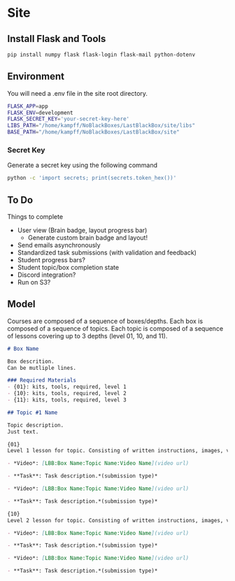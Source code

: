 # Site

## Install Flask and Tools

```bash
pip install numpy flask flask-login flask-mail python-dotenv 
```

## Environment

You will need a .env file in the site root directory.

```bash
FLASK_APP=app
FLASK_ENV=development
FLASK_SECRET_KEY='your-secret-key-here'
LIBS_PATH="/home/kampff/NoBlackBoxes/LastBlackBox/site/libs"
BASE_PATH="/home/kampff/NoBlackBoxes/LastBlackBox/site"
```

### Secret Key
Generate a secret key using the following command
```bash
python -c 'import secrets; print(secrets.token_hex())'
```

## To Do
Things to complete
- User view (Brain badge, layout progress bar)
  - Generate custom brain badge and layout!
- Send emails asynchronously
- Standardized task submissions (with validation and feedback)
- Student progress bars?
- Student topic/box completion state
- Discord integration?
- Run on S3?

## Model
Courses are composed of a sequence of boxes/depths. Each box is composed of a sequence of topics. Each topic is composed of a sequence of lessons covering up to 3 depths (level 01, 10, and 11).

```markdown
# Box Name

Box descrition.
Can be mutliple lines.

### Required Materials
- {01}: kits, tools, required, level 1
- {10}: kits, tools, required, level 2
- {11}: kits, tools, required, level 3

## Topic #1 Name

Topic description.
Just text.

{01}
Level 1 lesson for topic. Consisting of written instructions, images, videos, and tasks. Videos and tasks are defined in the following way.

- *Video*: [LBB:Box Name:Topic Name:Video Name](video url)

- **Task**: Task description.*(submission type)*

- *Video*: [LBB:Box Name:Topic Name:Video Name](video url)

- **Task**: Task description.*(submission type)*

{10}
Level 2 lesson for topic. Consisting of written instructions, images, videos, and tasks. Videos and tasks are defined in the following way.

- *Video*: [LBB:Box Name:Topic Name:Video Name](video url)

- **Task**: Task description.*(submission type)*

- *Video*: [LBB:Box Name:Topic Name:Video Name](video url)

- **Task**: Task description.*(submission type)*
```